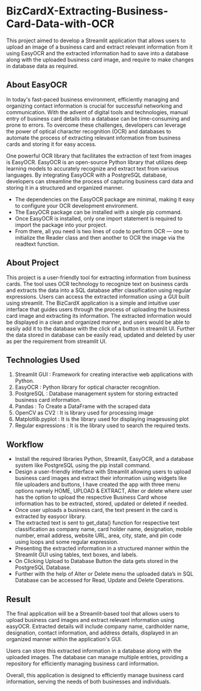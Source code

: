 # BizCardX-Extracting-Business-Card-Data-with-OCR
This project aimed to develop a Streamlit application that allows users to upload an image of a business card and extract relevant information from it using EasyOCR and the extracted information had to save into a database along with the uploaded business card image, and require to make changes in database data as required.

## About EasyOCR
In today's fast-paced business environment, efficiently managing and organizing contact information is crucial for successful networking and communication. With the advent of digital tools and technologies, manual entry of business card details into a database can be time-consuming and prone to errors. To overcome these challenges, developers can leverage the power of optical character recognition (OCR) and databases to automate the process of extracting relevant information from business cards and storing it for easy access.

One powerful OCR library that facilitates the extraction of text from images is EasyOCR. EasyOCR is an open-source Python library that utilizes deep learning models to accurately recognize and extract text from various languages. By integrating EasyOCR with a PostgreSQL database, developers can streamline the process of capturing business card data and storing it in a structured and organized manner.

- The dependencies on the EasyOCR package are minimal, making it easy to configure your OCR development environment.
- The EasyOCR package can be installed with a single pip command.
- Once EasyOCR is installed, only one import statement is required to import the package into your project.
- From there, all you need is two lines of code to perform OCR — one to initialize the Reader class and then another to OCR the image via the readtext function.

## About Project
This project is a user-friendly tool for extracting information from business cards. The tool uses OCR technology to recognize text on business cards and extracts the data into a SQL database after classification using regular expressions. Users can access the extracted information using a GUI built using streamlit. The BizCardX application is a simple and intuitive user interface that guides users through the process of uploading the business card image and extracting its information. The extracted information would be displayed in a clean and organized manner, and users would be able to easily add it to the database with the click of a button in streamlit UI. Further the data stored in database can be easily read, updated and deleted by user as per the requirement from streamlit UI.

## Technologies Used
1. Streamlit GUI : Framework for creating interactive web applications with Python.
2. EasyOCR : Python library for optical character recognition.
3. PostgreSQL : Database management system for storing extracted business card information.
4. Pandas : To Create a DataFrame with the scraped data
5. OpenCV as CV2 : It is library used for processing image
6. Matplotlib.pyplot : It is the library used for displaying imagesusing plot
7. Regular expressions : It is the library used to search the required texts.

## Workflow

- Install the required libraries Python, Streamlit, EasyOCR, and a database system like PostgreSQL using the pip install command.
- Design a user-friendly interface with Streamlit allowing users to upload business card images and extract their information using widgets like file uploaders and buttons, I have created the app with three menu options namely HOME, UPLOAD & EXTRACT, Alter or delete where user has the option to upload the respective Business Card whose information has to be extracted, stored, updated or deleted if needed.
- Once user uploads a business card, the text present in the card is extracted by easyocr library.
- The extracted text is sent to get_data() function for respective text classification as company name, card holder name, designation, mobile number, email address, website URL, area, city, state, and pin code using loops and some regular expression.
- Presenting the extracted information in a structured manner within the Streamlit GUI using tables, text boxes, and labels.
- On Clicking Upload to Database Button the data gets stored in the PostgreSQL Database.
- Further with the help of Alter or Delete menu the uploaded data’s in SQL Database can be accessed for Read, Update and Delete Operations.

## Result
The final application will be a Streamlit-based tool that allows users to upload business card images and extract relevant information using easyOCR. Extracted details will include company name, cardholder name, designation, contact information, and address details, displayed in an organized manner within the application's GUI.

Users can store this extracted information in a database along with the uploaded images. The database can manage multiple entries, providing a repository for efficiently managing business card information.

Overall, this application is designed to efficiently manage business card information, serving the needs of both businesses and individuals.
